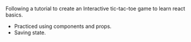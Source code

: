 
Following a tutorial to create an Interactive tic-tac-toe game to learn react basics. 

- Practiced using components and props.
- Saving state.

